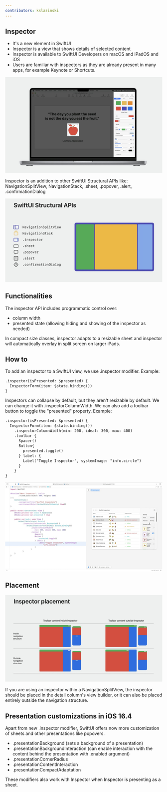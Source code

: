 ```yaml
---
contributors: kslazinski
---
```


## Inspector

- It's a new element in SwiftUI
- Inspector is a view that shows details of selected content
- Inspector is available to SwiftUI Developers on macOS and iPadOS and iOS
- Users are familiar with inspectors as they are already present in many apps, for example Keynote or Shortcuts.

![Keynote app example][keynote]

[keynote]: ../../../images/notes/wwdc23/10161/keynote.jpg

Inspector is an addition to other SwiftUI Structural APIs like: NavigationSplitView, NavigationStack, .sheet, .popover, .alert, .confirmationDialog

![SwiftUI Structural APIs][structuralAPIs]

[structuralAPIs]: ../../../images/notes/wwdc23/10161/structuralAPIs.jpg

## Functionalities

The inspector API includes programmatic control over:
- column width
- presented state (allowing hiding and showing of the inspector as needed)

In compact size classes, inspector adapts to a resizable sheet and inspector will automatically overlay in split screen on larger iPads.

## How to

To add an inspector to a SwiftUI view, we use .inspector modifier.
Example:
```
.inspector(isPresented: $presented) {
  InspectorForm(item: $state.binding())
}
```

Inspectors can collapse by default, but they aren't resizable by default. We can change it with .inspectorColumnWidth. We can also add a toolbar button to toggle the "presented" property.
Example:
```
.inspector(isPresented: $presented) {
  InspectorForm(item: $state.binding())
    .inspectorColumnWidth(min: 200, ideal: 300, max: 400)
    .toolbar {
      Spacer()
      Button{
        presented.toggle()
      } label: {
        Label("Toggle Inspector", systemImage: "info.circle")
      }
    }
}
```

![Toggle Button][toggleButton]

[toggleButton]: ../../../images/notes/wwdc23/10161/toggleButton.jpg

## Placement

![Inspector placement][placement]

[placement]: ../../../images/notes/wwdc23/10161/placement.jpg

If you are using an inspector within a NavigationSplitView, the inspector should be placed in the detail column's view builder, or it can also be placed entirely outside the navigation structure.

## Presentation customizations in iOS 16.4

Apart from new .inspector modifier, SwiftUI offers now more customization of sheets and other presentations like popovers.

- .presentationBackground (sets a background of a presentation)
- .presentationBackgroundInteraction (can enable interaction with the content behind the presentation with .enabled argument)
- .presentationCornerRadius
- .presentationContentInteraction
- .presentationCompactAdaptation

These modifiers also work with Inspector when Inspector is presenting as a sheet.
